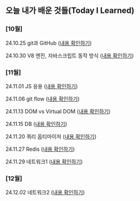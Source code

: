 ## 오늘 내가 배운 것들(Today I Learned)

### [10월]

24.10.25 git과 GitHub ([내용 확인하기](https://github.com/bakgom123/TIL/blob/main/Oct/2024-10-25.md))

24.10.30 V8 엔진, 자바스크립트 동작 방식 ([내용 확인하기](https://github.com/bakgom123/TIL/blob/main/Oct/2024-10-30.md))



### [11월]
24.11.01 JS 응용 ([내용 확인하기](https://github.com/bakgom123/TIL/blob/main/Nov/2024-11-01.md))

24.11.06 git flow ([내용 확인하기](https://github.com/bakgom123/TIL/blob/main/Nov/2024-11-06.md))

24.11.13 DOM vs Virtual DOM ([내용 확인하기](https://github.com/bakgom123/TIL/blob/main/Nov/2024-11-13.md))

24.11.15 DB ([내용 확인하기](https://github.com/100-hours-a-week/david-til/blob/main/Nov/2024-11-15.md))

24.11.20 쿼리 옵티마이저 ([내용 확인하기](https://github.com/bakgom123/TIL/blob/main/Nov/2024-11-20.md))

24.11.27 Redis ([내용 확인하기](https://github.com/bakgom123/TIL/blob/main/Nov/2024-11-27.md))

24.11.29 네트워크1 ([내용 확인하기](https://github.com/bakgom123/TIL/blob/main/Nov/2024-11-29.md))



### [12월]
24.12.02 네트워크2 ([내용 확인하기](https://github.com/bakgom123/TIL/blob/main/Dec/2024-12-02.md))